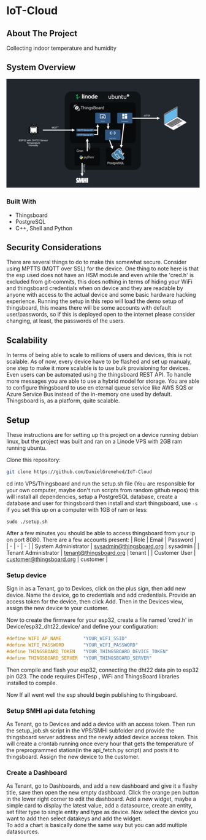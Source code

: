 # IoT-Cloud


## About The Project
Collecting indoor temperature and humidity

## System Overview
[![architecture image](https://github.com/DanielGrenehed/IoT-Cloud/blob/main/res/architecture.png)]()
### Built With
* Thingsboard
* PostgreSQL
* C++, Shell and Python

## Security Considerations
There are several things to do to make this somewhat secure. Consider using MPTTS (MQTT over SSL) for the device. One thing to note here is that the esp used does not have an HSM module and even while the 'cred.h' is excluded from git-commits, this does nothing in terms of hiding your WiFi and thingsboard credentials when on device and they are readable by anyone with access to the actual device and some basic hardware hacking experience.
Running the setup in this repo will load the demo setup of thingsboard, this means there will be some accounts with default user/passwords, so if this is deployed open to the internet please consider changing, at least, the passwords of the users.

## Scalability
In terms of being able to scale to millions of users and devices, this is not scalable. As of now, every device have to be flashed and set up manualy, one step to make it more scalable is to use bulk provisioning for devices. Even users can be automated using the thingsboard REST API. To handle more messages you are able to use a hybrid model for storage. You are able to configure thingsboard to use en eternal queue service like AWS SQS or Azure Service Bus instead of the in-memory one used by default. 
Thingsboard is, as a platform, quite scalable. 


## Setup
These instructions are for setting up this project on a device running debian linux, but the project was built and ran on a Linode VPS with 2GB ram running ubuntu.      

Clone this repository:
```bash
git clone https://github.com/DanielGrenehed/IoT-Cloud
```
cd into VPS/Thingsboard and run the setup.sh file (You are responsible for your own computer, maybe don't run scripts from random github repos) this will install all dependencies, setup a PostgreSQL database, create a database and user for thingsboard then install and start thingsboard, use ```-s``` if you set this up on a computer with 1GB of ram or less:
```
sudo ./setup.sh
```

After a few minutes you should be able to access thingsboard from your ip on port 8080.
There are a few accounts present:
| Role | Email | Password |
| - | - | - |
| System Administrator | sysadmin@thingsboard.org | sysadmin |
| Tenant Administrator | tenant@thingsboard.org | tenant |
| Customer User | customer@thingsboard.org | customer |

### Setup device
Sign in as a Tenant, go to Devices, click on the plus sign, then add new device. Name the device, go to credentials and add credentials. Provide an access token for the device, then click Add. Then in the Devices view, assign the new device to your customer.

Now to create the firmware for your esp32, create a file named 'cred.h' in Device/esp32_dht22_device/ and define your configuration: 
```C
#define WIFI_AP_NAME        "YOUR_WIFI_SSID"
#define WIFI_PASSWORD       "YOUR_WIFI_PASSWORD"
#define THINGSBOARD_TOKEN   "YOUR_THINGSBOARD_DEVICE_TOKEN"
#define THINGSBOARD_SERVER  "YOUR_THINGSBOARD_SERVER"
```
Then compile and flash your esp32, connecting the dht22 data pin to esp32 pin G23. The code requires DHTesp , WiFi and ThingsBoard libraries installed to compile.   
   
Now If all went well the esp should begin publishing to thingsboard.

### Setup SMHI api data fetching
As Tenant, go to Devices and add a device with an access token. Then run the setup_job.sh script in the VPS/SMHI subfolder and provide the thingsboard server address and the newly added device access token. This will create a crontab running once every hour that gets the temperature of the preprogrammed station(in the api_fetch.py script) and posts it to thingsboard. Assign the new device to the customer.

### Create a Dashboard
As Tenant, go to Dashboards, and add a new dashboard and give it a flashy title, save then open the new empty dashboard. Click the orange pen button in the lower right corner to edit the dashboard. Add a new widget, maybe a simple card to display the latest value, add a datasource, create an entity, set filter type to single entity and type as device. Now select the device you want to add then select datakeys and add the widget.   
To add a chart is basically done the same way but you can add multiple datasources.



